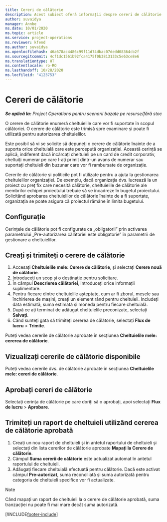 ```yaml
---
title: Cereri de călătorie
description: Acest subiect oferă informații despre cereri de călătorie.
author: suvaidya
manager: Annbe
ms.date: 10/01/2020
ms.topic: article
ms.service: project-operations
ms.reviewer: kfend
ms.author: suvaidya
ms.openlocfilehash: 46a678ac4486c99f11d74dbac07dedd08364cb2f
ms.sourcegitcommit: 4cf1dc1561b92fca4175f0b3813133c5e63ce8e6
ms.translationtype: HT
ms.contentlocale: ro-RO
ms.lasthandoff: 10/28/2020
ms.locfileid: "4123753"
---
```

# <a name="travel-requisitions"></a>Cereri de călătorie

_**Se aplică la:** Project Operations pentru scenarii bazate pe resurse/fără stoc_

O cerere de călătorie enumeră cheltuielile care vor fi suportate în scopul călătoriei. O cerere de călătorie este trimisă spre examinare și poate fi utilizată pentru autorizarea cheltuielilor.

Este posibil să vi se solicite să depuneți o cerere de călătorie înainte de a suporta orice cheltuială care este percepută organizației. Această cerință se aplică, indiferent dacă încărcați cheltuieli pe un card de credit corporativ, cheltuiți numerar pe care l-ați primit dintr-un avans de numerar sau suportați cheltuieli din buzunar care vor fi rambursate de organizație.

Cererile de călătorie și politicile pot fi utilizate pentru a ajuta la gestionarea cheltuielilor organizației. De exemplu, dacă organizația dvs. lucrează la un proiect cu preț fix care necesită călătorie, cheltuielile de călătorie ale membrilor echipei proiectului trebuie să se încadreze în bugetul proiectului. Solicitând aprobarea cheltuielilor de călătorie înainte de a fi suportate, organizația se poate asigura că proiectul rămâne în limita bugetului.

## <a name="configuration"></a>Configurație 

Cerințele de călătorie pot fi configurate ca „obligatorii” prin activarea parametrului „Pre-autorizarea călătoriei este obligatorie” în parametrii de gestionare a cheltuielilor. 

## <a name="create-and-submit-a-travel-requisition"></a>Creați și trimiteți o cerere de călătorie

1. Accesați **Cheltuielile mele: Cerere de călătorie**, și selectați **Cerere nouă de călătorie**.
2. Introduceți un scop și o destinație pentru solicitare.
3. În câmpul  **Descrierea călătoriei**, introduceți orice informații suplimentare. 
4. Pentru fiecare dintre cheltuielile așteptate, cum ar fi zborul, mesele sau închirierea de mașini, creați un element rând pentru cheltuieli. Includeți data estimată, suma estimată și moneda pentru fiecare cheltuială. 
5. După ce ați terminat de adăugat cheltuielile preconizate, selectați **Salvați**.
6. Când sunteți gata să trimiteți cererea de călătorie, selectați **Flux de lucru** > **Trimite**.

Puteți vedea cererile de călătorie aprobate în secțiunea **Cheltuielile mele: cererea de călătorie**. 

## <a name="view-available-travel-requisitions"></a>Vizualizați cererile de călătorie disponibile

Puteți vedea cererile dvs. de călătorie aprobate în secțiunea **Cheltuielile mele: cereri de călătorie**.

## <a name="approve-travel-requisitions"></a>Aprobați cereri de călătorie

Selectați cerința de călătorie pe care doriți să o aprobați, apoi selectați **Flux de lucru** > **Aprobare**.  

## <a name="submit-an-expense-report-using-your-approved-travel-requisition"></a>Trimiteți un raport de cheltuieli utilizând cererea de călătorie aprobată

1. Creați un nou raport de cheltuieli și în antetul raportului de cheltuieli și selectați din lista cererilor de călătorie aprobate **Mapați la Cerere de călătorie**.
2. Câmpul **Suma cererii de călătorie** este actualizat automat în antetul raportului de cheltuieli.
3. Adăugați fiecare cheltuială efectuată pentru călătorie. Dacă este activat câmpul **Pre-autorizat**, suma reconciliată și suma autorizată pentru categoria de cheltuieli specifice vor fi actualizate.

> [!NOTE]
> Când mapați un raport de cheltuieli la o cerere de călătorie aprobată, suma tranzacției nu poate fi mai mare decât suma autorizată. 


[!INCLUDE[footer-include](../includes/footer-banner.md)]